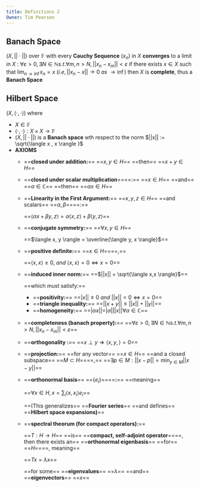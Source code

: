 ```yaml
---
title: Definitions 2
Owner: Tim Pearson
---
```

## Banach Space
$(X, || \cdot ||)$ over $\mathbb{F}$ with
every **Cauchy Sequence** $(x_n)$ in $X$ **converges** to a limit in $X$ :
$\forall \varepsilon \gt 0, \exists N \in \mathbb{N} s.t. \forall m,n \gt N, ||x_n -x_m || \lt \varepsilon$
if there exists $x \in X$ such that
$\lim _{n \rightarrow \inf} x_n = x$ $(i.e, ||x_n -x|| \rightarrow 0 \ as \ \rightarrow \inf )$
then $X$ is **complete**, thus a **Banach Space**
  
## Hilbert Space
$(X, \langle \cdot , \cdot \rangle)$
where
- $X \in\mathbb{F}$
- $\langle \cdot , \cdot \rangle : X \times X \rightarrow \mathbb{F}$
- $(X, || \cdot ||)$ is a **Banach space** wth respect to the norm $||x|| := \sqrt{\langle x , x \rangle }$
- **AXIOMS**
    - ==**closed under addition:**== ==$x,y \in H$== ==then== ==$x + y \in H$==
    - ==**closed under scalar multiplication**====:== ==$x \in H$== ==and== ==$\alpha \in \mathbb{C}$== ==then== ==$\alpha x \in H$==
    - ==**Linearity in the First Argument:**== ==$x,y,z \in H$== ==and scalars== ==$\alpha, \beta$====:==
        
        ==$\langle \alpha x + \beta y, z \rangle = \alpha \langle x,z \rangle + \beta \langle y, z \rangle$==
        
    - ==**conjugate symmetry:**== ==$\forall x,y \in H$==
        
        ==$\langle x, y \rangle = \overline{\langle y, x \rangle}$==
        
    - ==**positive definite:**== ==$x \in H$====,==
        
        ==$\langle x, x \rangle \ge 0, \ and \ \langle x,x \rangle = 0 \Leftrightarrow x = 0$==
        
    - ==**induced inner norm:**== ==$||x|| = \sqrt{\langle x,x \rangle}$==
        
        ==which must satisfy:==
        
        - ==**positivity:**== ==$|x|| \ge 0 \ and \ ||x|| = 0 \Leftrightarrow x = 0$==
        - ==**triangle inequality:**== ==$||x + y || \le ||x || + ||y||$==
        - ==**homogeneity:**== ==$|\alpha x|| = |\alpha | ||x|| \forall \alpha \in \mathbb{C}$==
        
    - ==**completeness (banach property):**== ==$\forall \varepsilon \gt 0, \exists N \in \mathbb{N} s.t. \forall m,n \gt N, ||x_n -x_m || \lt \varepsilon$==
    - ==**orthogonality :**== ==$x \perp y \Rightarrow \langle x, y, \rangle = 0$==
    - ==**projection:**== ==for any vector== ==$x \in H$== ==and a closed subspace== ==$M \subset H$====,== ==$\exists p \in M : ||x -p || = \min _{y \in M} || x - y||$==
    - ==**orthonormal basis**== ==$\{e_i \}$====**:**== ==meaning==
        
        ==$\forall x \in H, x = \sum_i \langle x,x_i \rangle e_i$==
        
        ==(This generalizes== ==**Fourier series**== ==and defines== ==**Hilbert space expansions)**==
        
    - ==**spectral theorum (for compact operators):**==
        
        ==$T : H \rightarrow H$== ==is== ==**compact, self-adjoint operator**====, then there exists an== ==**orthonormal eigenbasis**== ==for== ==$H$====, meaning==
        
        ==$Tx = \lambda x$==
        
        ==for some== ==**eigenvalues**== ==$\lambda$== ==and== ==**eigenvectors**== ==$x$==